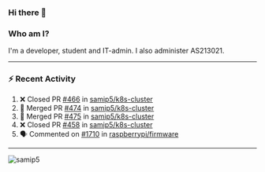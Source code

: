 ### Hi there 👋

### Who am I?
I'm a developer, student and IT-admin. I also administer AS213021.

---
### :zap: Recent Activity
<!--START_SECTION:activity-->
1. ❌ Closed PR [#466](https://github.com/samip5/k8s-cluster/pull/466) in [samip5/k8s-cluster](https://github.com/samip5/k8s-cluster)
2. 🎉 Merged PR [#474](https://github.com/samip5/k8s-cluster/pull/474) in [samip5/k8s-cluster](https://github.com/samip5/k8s-cluster)
3. 🎉 Merged PR [#475](https://github.com/samip5/k8s-cluster/pull/475) in [samip5/k8s-cluster](https://github.com/samip5/k8s-cluster)
4. ❌ Closed PR [#458](https://github.com/samip5/k8s-cluster/pull/458) in [samip5/k8s-cluster](https://github.com/samip5/k8s-cluster)
5. 🗣 Commented on [#1710](https://github.com/raspberrypi/firmware/issues/1710) in [raspberrypi/firmware](https://github.com/raspberrypi/firmware)
<!--END_SECTION:activity-->
---

<img align="center" src="https://github-readme-stats.vercel.app/api?username=samip5&show_icons=true" alt="samip5" />
